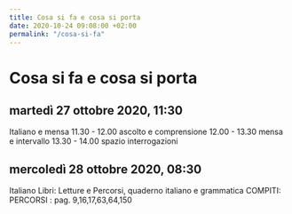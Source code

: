 ```yaml
---
title: Cosa si fa e cosa si porta
date: 2020-10-24 09:08:00 +02:00
permalink: "/cosa-si-fa"
---
```


# Cosa si fa e cosa si porta

## martedì 27 ottobre 2020, 11:30

Italiano e mensa
11.30 - 12.00 ascolto e comprensione
12.00 - 13.30 mensa e intervallo
13.30 - 14.00 spazio interrogazioni


## mercoledì 28 ottobre 2020, 08:30

Italiano
Libri: Letture e Percorsi, quaderno italiano e grammatica
COMPITI: PERCORSI
: pag. 9,16,17,63,64,150